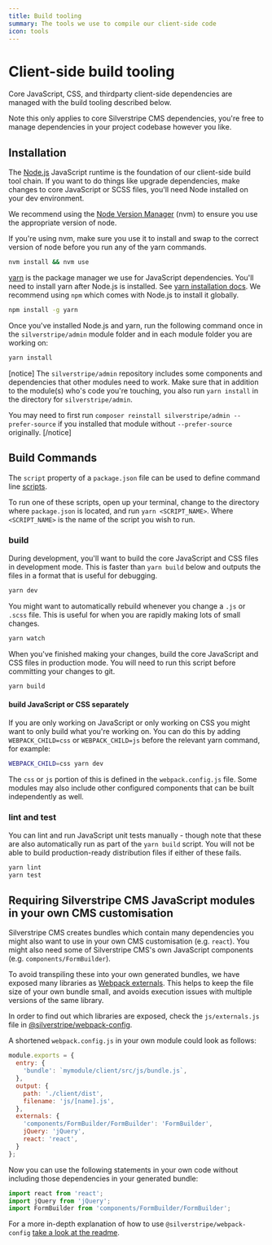 ```yaml
---
title: Build tooling
summary: The tools we use to compile our client-side code
icon: tools
---
```


# Client-side build tooling

Core JavaScript, CSS, and thirdparty client-side dependencies are managed with the build tooling
described below.

Note this only applies to core Silverstripe CMS dependencies, you're free to manage
dependencies in your project codebase however you like.

## Installation

The [Node.js](https://nodejs.org) JavaScript runtime is the foundation of our client-side
build tool chain. If you want to do things like upgrade dependencies, make changes to core
JavaScript or SCSS files, you'll need Node installed on your dev environment.

We recommend using the
[Node Version Manager](https://github.com/creationix/nvm) (nvm) to ensure you use the appropriate
version of node.

If you're using nvm, make sure you use it to install and swap to the correct version of node
before you run any of the yarn commands.

```bash
nvm install && nvm use
```

[yarn](https://yarnpkg.com/) is the package manager we use for JavaScript dependencies.
You'll need to install yarn after Node.js is installed.
See [yarn installation docs](https://yarnpkg.com/en/docs/install).
We recommend using `npm` which comes with Node.js to install it globally.

```bash
npm install -g yarn
```

Once you've installed Node.js and yarn, run the following command once in the `silverstripe/admin` module folder and in each module folder you are working on:

```bash
yarn install
```

[notice]
The `silverstripe/admin` repository includes some components and dependencies that other modules
need to work. Make sure that in addition to the module(s) who's code you're touching, you also run
`yarn install` in the directory for `silverstripe/admin`.

You may need to first run `composer reinstall silverstripe/admin --prefer-source` if you installed
that module without `--prefer-source` originally.
[/notice]

## Build Commands

The `script` property of a `package.json` file can be used to define command line
[scripts](https://docs.npmjs.com/misc/scripts).

To run one of these scripts, open up your terminal, change to the directory where `package.json`
is located, and run `yarn <SCRIPT_NAME>`. Where `<SCRIPT_NAME>` is the name of the
script you wish to run.

### build

During development, you'll want to build the core JavaScript and CSS files in development mode.
This is faster than `yarn build` below and outputs the files in a format that is useful for debugging.

```bash
yarn dev
```

You might want to automatically rebuild whenever you change a `.js` or `.scss` file.
This is useful for when you are rapidly making lots of small changes.

```bash
yarn watch
```

When you've finished making your changes, build the core JavaScript and CSS files in production mode.
You will need to run this script before committing your changes to git.

```bash
yarn build
```

#### build JavaScript or CSS separately

If you are only working on JavaScript or only working on CSS you might want to only build what you're working on. You can do this by adding `WEBPACK_CHILD=css` or `WEBPACK_CHILD=js` before the relevant yarn command, for example:

```sh
WEBPACK_CHILD=css yarn dev
```

The `css` or `js` portion of this is defined in the `webpack.config.js` file. Some modules may also include other configured components that can be built independently as well.

### lint and test

You can lint and run JavaScript unit tests manually - though note that these are also automatically run as part of the `yarn build` script.
You will not be able to build production-ready distribution files if either of these fails.

```bash
yarn lint
yarn test
```

## Requiring Silverstripe CMS JavaScript modules in your own CMS customisation

Silverstripe CMS creates bundles which contain many dependencies you might also
want to use in your own CMS customisation (e.g. `react`).
You might also need some of Silverstripe CMS's own JavaScript components (e.g. `components/FormBuilder`).

To avoid transpiling these into your own generated bundles,
we have exposed many libraries as [Webpack externals](https://webpack.js.org/configuration/externals/).
This helps to keep the file size of your own bundle small, and avoids
execution issues with multiple versions of the same library.

In order to find out which libraries are exposed, check the `js/externals.js` file in [@silverstripe/webpack-config](https://www.npmjs.com/package/@silverstripe/webpack-config).

A shortened `webpack.config.js` in your own module could look as follows:

```js
module.exports = {
  entry: {
    'bundle': `mymodule/client/src/js/bundle.js`,
  },
  output: {
    path: './client/dist',
    filename: 'js/[name].js',
  },
  externals: {
    'components/FormBuilder/FormBuilder': 'FormBuilder',
    jQuery: 'jQuery',
    react: 'react',
  }
};
```

Now you can use the following statements in your own code without including those dependencies in your generated bundle:

```js
import react from 'react';
import jQuery from 'jQuery';
import FormBuilder from 'components/FormBuilder/FormBuilder';
```

For a more in-depth explanation of how to use `@silverstripe/webpack-config` [take a look at the readme](https://www.npmjs.com/package/@silverstripe/webpack-config).
